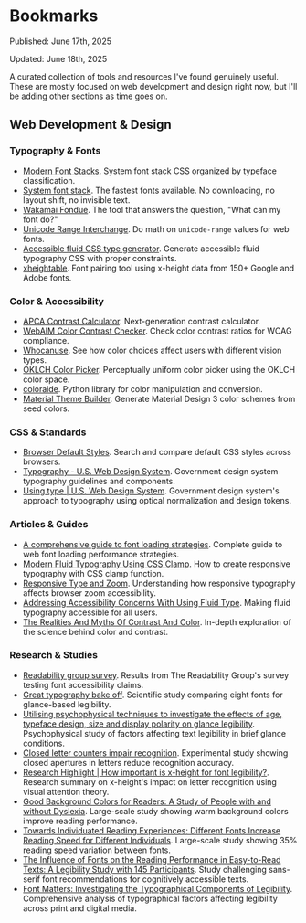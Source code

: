 # Bookmarks

Published: June 17th, 2025

Updated: June 18th, 2025

A curated collection of tools and resources I've found genuinely useful.
These are mostly focused on web development and design right now, but
I'll be adding other sections as time goes on.

## Web Development & Design

### Typography & Fonts

- [Modern Font Stacks](https://modernfontstacks.com). System font
  stack CSS organized by typeface classification.
- [System font stack](https://systemfontstack.com). The fastest fonts
  available. No downloading, no layout shift, no invisible text.
- [Wakamai Fondue](https://wakamaifondue.com/). The tool that answers
  the question, "What can my font do?"
- [Unicode Range Interchange](https://www.zachleat.com/unicode-range-interchange).
  Do math on `unicode-range` values for web fonts.
- [Accessible fluid CSS type generator](https://fluid.style/). Generate
  accessible fluid typography CSS with proper constraints.
- [xheightable](https://www.xheightable.com/app/).
  Font pairing tool using x-height data from 150+ Google and Adobe
  fonts.

### Color & Accessibility

- [APCA Contrast Calculator](https://apcacontrast.com).
  Next-generation contrast calculator.
- [WebAIM Color Contrast Checker](https://webaim.org/resources/contrastchecker/).
  Check color contrast ratios for WCAG compliance.
- [Whocanuse](https://www.whocanuse.com). See how color choices affect
  users with different vision types.
- [OKLCH Color Picker](https://oklch.com). Perceptually uniform color
  picker using the OKLCH color space.
- [coloraide](https://github.com/facelessuser/coloraide). Python
  library for color manipulation and conversion.
- [Material Theme Builder](https://material-foundation.github.io/material-theme-builder/).
  Generate Material Design 3 color schemes from seed colors.

### CSS & Standards

- [Browser Default Styles](https://browserdefaultstyles.com/). Search
  and compare default CSS styles across browsers.
- [Typography - U.S. Web Design System](https://designsystem.digital.gov/components/typography).
  Government design system typography guidelines and components.
- [Using type | U.S. Web Design System](https://designsystem.digital.gov/design-tokens/typesetting/overview/).
  Government design system's approach to typography using optical
  normalization and design tokens.

### Articles & Guides

- [A comprehensive guide to font loading strategies](https://www.zachleat.com/web/comprehensive-webfonts/).
  Complete guide to web font loading performance strategies.
- [Modern Fluid Typography Using CSS Clamp](https://www.smashingmagazine.com/2022/01/modern-fluid-typography-css-clamp/).
  How to create responsive typography with CSS clamp function.
- [Responsive Type and Zoom](https://adrianroselli.com/2019/12/responsive-type-and-zoom.html).
  Understanding how responsive typography affects browser zoom
  accessibility.
- [Addressing Accessibility Concerns With Using Fluid Type](https://www.smashingmagazine.com/2023/11/addressing-accessibility-concerns-fluid-type/).
  Making fluid typography accessible for all users.
- [The Realities And Myths Of Contrast And Color](https://www.smashingmagazine.com/2022/09/realities-myths-contrast-color/).
  In-depth exploration of the science behind color and contrast.

### Research & Studies

- [Readability group survey](https://github.com/thibaudcolas/readability-group-survey).
  Results from The Readability Group's survey testing font
  accessibility claims.
- [Great typography bake off](https://readabilitymatters.org/articles/the-great-typography-bake-off).
  Scientific study comparing eight fonts for glance-based legibility.
- [Utilising psychophysical techniques to investigate the effects of age,
  typeface design, size and display polarity on glance legibility](https://www.tandfonline.com/doi/full/10.1080/00140139.2015.1137637).
  Psychophysical study of factors affecting text legibility in brief
  glance conditions.
- [Closed letter counters impair recognition](https://www.sciencedirect.com/science/article/abs/pii/S0003687022000321).
  Experimental study showing closed apertures in letters reduce recognition accuracy.
- [Research Highlight | How important is x-height for font legibility?](https://readabilitymatters.org/articles/research-highlight-how-important-is-x-height-for-font-legibility).
  Research summary on x-height's impact on letter recognition using visual
  attention theory.
- [Good Background Colors for Readers: A Study of People with and without Dyslexia](https://www.cs.cmu.edu/~jbigham/pubs/pdfs/2017/colors.pdf).
  Large-scale study showing warm background colors improve reading performance.
- [Towards Individuated Reading Experiences: Different Fonts Increase Reading
  Speed for Different Individuals](https://dl.acm.org/doi/10.1145/3502222).
  Large-scale study showing 35% reading speed variation between fonts.
- [The Influence of Fonts on the Reading Performance in Easy-to-Read Texts:
  A Legibility Study with 145 Participants](https://direct.mit.edu/desi/article-abstract/39/3/30/116623/The-Influence-of-Fonts-on-the-Reading-Performance).
  Study challenging sans-serif font recommendations for cognitively
  accessible texts.
- [Font Matters: Investigating the Typographical Components of
  Legibility](https://rsisinternational.org/journals/ijriss/articles/font-matters-investigating-the-typographical-components-of-legibility/).
  Comprehensive analysis of typographical factors affecting legibility
  across print and digital media.
